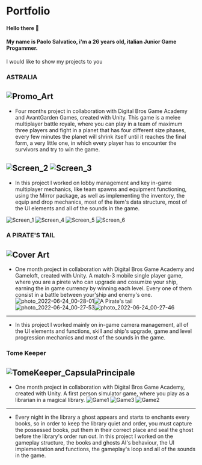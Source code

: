 # Portfolio

#### Hello there 👋

#### My name is Paolo Salvatico, i'm a 26 years old, italian Junior Game Progammer.

I would like to show my projects to you

### ASTRALIA
![Promo_Art](https://user-images.githubusercontent.com/90765429/180159840-0a04310f-9826-40ba-aac8-1c46b3a3c5c9.jpg)
----------------------------------------------------------------------------------------------------------------------------------------------------------------------
- Four months project in collaboration with Digital Bros Game Academy and AvantGarden Games, created with Unity.
This game is a melee multiplayer battle royale, where you can play in a team of maximum three players and fight in a planet that has four different size phases, every few minutes the planet will shrink itself until it reaches the final form, a very little one, in which every player has to encounter the survivors and try to win the game.

![Screen_2](https://user-images.githubusercontent.com/90765429/180159906-43227587-6423-4509-8260-012f6ecebb18.PNG)
![Screen_3](https://user-images.githubusercontent.com/90765429/180159934-02b419a4-0df2-468b-8a83-6ba99c99d1dd.PNG)
----------------------------------------------------------------------------------------------------------------------------------------------------------------------
- In this project I worked on lobby management and key in-game multiplayer mechanics, like team spawns and equipment functioning, using the Mirror package, as well as implementing the inventory, the equip and drop mechanics, most of the item's data structure, most of the UI elements and all of the sounds in the game.

![Screen_1](https://user-images.githubusercontent.com/90765429/180159992-4a341cd4-ba9b-41b7-8408-48c41f6a99fb.PNG)
![Screen_4](https://user-images.githubusercontent.com/90765429/180160004-fbf91e4a-8d15-4cdc-855d-d300c428d5e0.PNG)
![Screen_5](https://user-images.githubusercontent.com/90765429/180160017-0a7a36c3-2dd8-4684-a432-255a8f0ff676.PNG)
![Screen_6](https://user-images.githubusercontent.com/90765429/180160224-92f8b163-7f37-484c-a8ff-692c46799854.PNG)

### A PIRATE'S TAIL
![Cover Art](https://user-images.githubusercontent.com/90765429/180164341-cc26b4a1-72df-4c94-b161-7a3e12170873.png)
----------------------------------------------------------------------------------------------------------------------------------------------------------------------
- One month project in collaboration with Digital Bros Game Academy and Gameloft, created with Unity.
A match-3 mobile single player game, where you are a pirete who can upgrade and cosumize your ship, earning the in game currency by winning each level. Every one of them consist in a battle between your'ship and enemy's one.
![photo_2022-06-24_00-28-01](https://user-images.githubusercontent.com/90765429/180166697-65f0dfe7-4c1d-4a40-b41e-327c6d7ff6bf.jpg)![A Pirate's tail](https://user-images.githubusercontent.com/90765429/180166753-262327ca-8e44-4807-b923-b8daa107ff6e.png)
![photo_2022-06-24_00-27-53](https://user-images.githubusercontent.com/90765429/180166818-2aa07cc2-c1fa-48d9-844d-7e5cc5cfb149.jpg)![photo_2022-06-24_00-27-46](https://user-images.githubusercontent.com/90765429/180167360-4d0ba4fa-39e8-4fc5-803a-6afafe3e2570.jpg)

----------------------------------------------------------------------------------------------------------------------------------------------------------------------
- In this project I worked mainly on in-game camera management, all of the UI elements and functions, skill and ship's upgrade, game and level progression mechanics and most of the sounds in the game.

### Tome Keeper
![TomeKeeper_CapsulaPrincipale](https://user-images.githubusercontent.com/90765429/180162309-e80c829a-79d2-4036-9df4-d66112d40ab0.png)
----------------------------------------------------------------------------------------------------------------------------------------------------------------------
- One month project in collaboration with Digital Bros Game Academy, created with Unity.
A first person simulator game, where you play as a librarian in a magical library.
![Game1](https://user-images.githubusercontent.com/90765429/180162367-d6869caf-c684-4d0f-9d9a-76d4fd13e82f.png)
![Game3](https://user-images.githubusercontent.com/90765429/180162376-4eebf4ca-ce23-4b6d-8635-d4beef1b896e.png)
![Game2](https://user-images.githubusercontent.com/90765429/180162389-3b048bc6-41cd-42c5-b96d-cb8aa1fb363a.png)

----------------------------------------------------------------------------------------------------------------------------------------------------------------------
- Every night in the library a ghost appears and starts to enchants every books, so in order to keep the library quiet and order, you must capture the possessed books, put them in their correct place and seal the ghost before the library's order run out.
In this project I worked on the gameplay structure, the books and ghosts AI's behaviour, the UI implementation and functions, the gameplay's loop and all of the sounds in the game.
